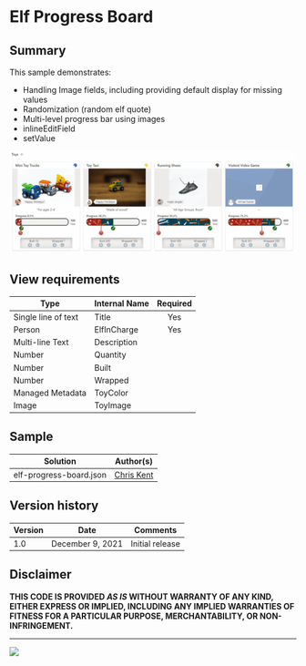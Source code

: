 # Elf Progress Board

## Summary
This sample demonstrates:
- Handling Image fields, including providing default display for missing values
- Randomization (random elf quote)
- Multi-level progress bar using images
- inlineEditField
- setValue

![screenshot](./assets/screenshot.gif)


## View requirements

|Type|Internal Name|Required|
|---|---|:---:|
|Single line of text|Title|Yes|
|Person|ElfInCharge|Yes|
|Multi-line Text|Description||
|Number|Quantity||
|Number|Built||
|Number|Wrapped||
|Managed Metadata|ToyColor||
|Image|ToyImage||

## Sample

Solution|Author(s)
--------|---------
elf-progress-board.json | [Chris Kent](https://twitter.com/theChrisKent)

## Version history

Version|Date|Comments
-------|----|--------
1.0|December 9, 2021|Initial release

## Disclaimer
**THIS CODE IS PROVIDED *AS IS* WITHOUT WARRANTY OF ANY KIND, EITHER EXPRESS OR IMPLIED, INCLUDING ANY IMPLIED WARRANTIES OF FITNESS FOR A PARTICULAR PURPOSE, MERCHANTABILITY, OR NON-INFRINGEMENT.**

---


<img src="https://telemetry.sharepointpnp.com/sp-dev-list-formatting/view-samples/elf-progress-board" />
